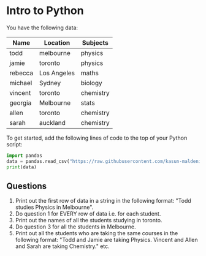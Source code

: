 # Intro to Python

You have the following data:

Name | Location | Subjects
--- | --- | ---
todd | melbourne | physics
jamie | toronto | physics
rebecca | Los Angeles | maths
michael | Sydney | biology
vincent | toronto | chemistry
georgia | Melbourne | stats
allen | toronto | chemistry
sarah | auckland | chemistry

To get started, add the following lines of code to the top of your Python script:
```python
import pandas
data = pandas.read_csv("https://raw.githubusercontent.com/kasun-maldeni/intro-to-python/master/data.csv")
print(data)
```

## Questions
1. Print out the first row of data in a string in the following format: "Todd studies Physics in Melbourne".
2. Do question 1 for EVERY row of data i.e. for each student.
3. Print out the names of all the students studying in toronto.
4. Do question 3 for all the students in Melbourne.
5. Print out all the students who are taking the same courses in the following format: "Todd and Jamie are taking Physics. Vincent and Allen and Sarah are taking Chemistry." etc.
